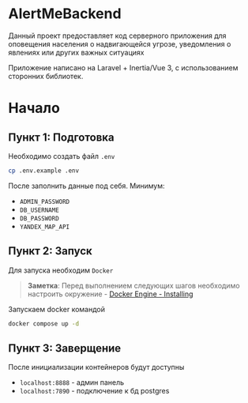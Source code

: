 # AlertMeBackend

Данный проект предоставляет код серверного приложения для оповещения населения о надвигающейся угрозе, уведомления о явлениях или других важных ситуациях

Приложение написано на Laravel + Inertia/Vue 3, с использованием сторонних библиотек.

# Начало

## Пункт 1: Подготовка

Необходимо создать файл ```.env```
```bash
cp .env.example .env
```

После заполнить данные под себя. Минимум:
* ```ADMIN_PASSWORD```
* ```DB_USERNAME```
* ```DB_PASSWORD```
* ```YANDEX_MAP_API```

## Пункт 2: Запуск

Для запуска необходим ```Docker```

>**Заметка**: Перед выполнением следующих шагов необходимо настроить окружение - [Docker Engine - Installing](https://docs.docker.com/engine/install/)

Запускаем docker командой

```bash
docker compose up -d
```

## Пункт 3: Заверщение

После инициализации контейнеров будут доступны
* ```localhost:8888``` - админ панель
* ```localhost:7890``` - подключение к бд postgres
